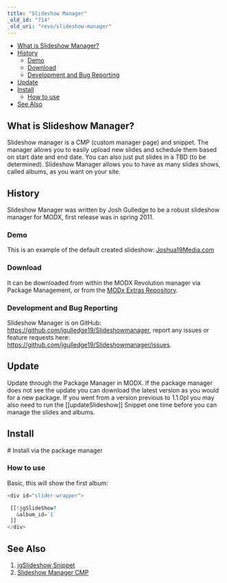 ```yaml
---
title: "Slideshow Manager"
_old_id: "714"
_old_uri: "revo/slideshow-manager"
---
```


- [What is Slideshow Manager?](#SlideshowManager-WhatisSlideshowManager%3F)
- [History](#SlideshowManager-History)
  - [Demo](#SlideshowManager-Demo)
  - [Download](#SlideshowManager-Download)
  - [Development and Bug Reporting](#SlideshowManager-DevelopmentandBugReporting)
- [Update](#SlideshowManager-Update)
- [Install](#SlideshowManager-Install)
  - [How to use](#SlideshowManager-Howtouse)
- [See Also](#SlideshowManager-SeeAlso)



## What is Slideshow Manager?

Slideshow manager is a CMP (custom manager page) and snippet. The manager allows you to easily upload new slides and schedule them based on start date and end date. You can also just put slides in a TBD (to be determined). Slideshow Manager allows you to have as many slides shows, called albums, as you want on your site.

## History

Slideshow Manager was written by Josh Gulledge to be a robust slideshow manager for MODX, first release was in spring 2011.

### Demo

This is an example of the default created slideshow: [Joshua19Media.com](http://www.joshua19media.com/)

### Download

It can be downloaded from within the MODX Revolution manager via Package Management, or from the [MODx Extras Repository](http://modx.com/extras/package/slideshowmanager).

### Development and Bug Reporting

Slideshow Manager is on GitHub: <https://github.com/jgulledge19/Slideshowmanager>, report any issues or feature requests here: <https://github.com/jgulledge19/Slideshowmanager/issues>.

## Update

Update through the Package Manager in MODX. If the package manager does not see the update you can download the latest version as you would for a new package. If you went from a version previous to 1.1.0pl you may also need to run the \[\[updateSlideshow\]\] Snippet one time before you can manage the slides and albums.

## Install

\# Install via the package manager

### How to use

Basic, this will show the first album:

``` php 
<div id="slider-wrapper">

 [[!jgSlideShow?
   &album_id=`1`
 ]]
</div>

```

## See Also

1. [jgSlideshow Snippet](/extras/revo/slideshow-manager/jgslideshow-snippet)
2. [Slideshow Manager CMP](/extras/revo/slideshow-manager/slideshow-manager-cmp)